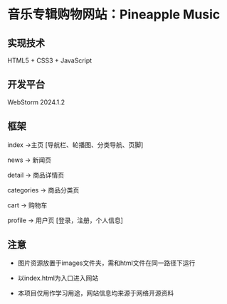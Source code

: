 # 音乐专辑购物网站：Pineapple Music

## 实现技术

HTML5 + CSS3 + JavaScript


## 开发平台

WebStorm 2024.1.2

## 框架

index ->主页 [导航栏、轮播图、分类导航、页脚]

news -> 新闻页

detail -> 商品详情页

categories -> 商品分类页

cart -> 购物车

profile -> 用户页 [登录，注册，个人信息]

## 注意

- 图片资源放置于images文件夹，需和html文件在同一路径下运行

- 以index.html为入口进入网站

- 本项目仅用作学习用途，网站信息均来源于网络开源资料
